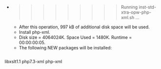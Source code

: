 * >>>>>>>>> Running inst-std-xtra-opw-php-xml.sh ...
  * After this operation, 997 kB of additional disk space will be used.
  * Install php-xml.
  * Disk size = 4064024K. Space Used = 1480K. Runtime = 00:00:00:05.
  * The following NEW packages will be installed:
  ```bash
libxslt1.1 php7.3-xml php-xml
  ```
